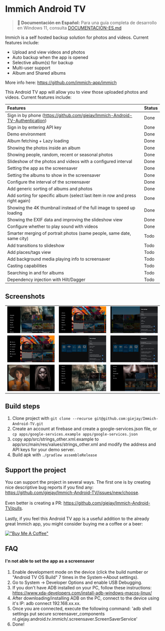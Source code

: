 # Immich Android TV

> **📖 Documentación en Español:** Para una guía completa de desarrollo en Windows 11, consulta [DOCUMENTACION-ES.md](./DOCUMENTACION-ES.md)

Immich is a self hosted backup solution for photos and videos. Current features include:

- Upload and view videos and photos
- Auto backup when the app is opened
- Selective album(s) for backup
- Multi-user support
- Album and Shared albums

More info here: https://github.com/immich-app/immich

This Android TV app will allow you to view those uploaded photos and videos. Current features
include:

| Features                                                                       | Status |
|:-------------------------------------------------------------------------------|--------|
| Sign in by phone (https://github.com/giejay/Immich-Android-TV-Authentication)  | Done   |
| Sign in by entering API key                                                    | Done   |
| Demo environment                                                               | Done   |
| Album fetching + Lazy loading                                                  | Done   |
| Showing the photos inside an album                                             | Done   |
| Showing people, random, recent or seasonal photos                              | Done   |
| Slideshow of the photos and videos with a configured interval                  | Done   |
| Setting the app as the screensaver                                             | Done   |
| Setting the albums to show in the screensaver                                  | Done   |
| Configure the interval of the screensaver                                      | Done   |
| Add generic sorting of albums and photos                                       | Done   |
| Add sorting for specific album (select last item in row and press right again) | Done   |
| Showing the 4K thumbnail instead of the full image to speed up loading         | Done   |
| Showing the EXIF data and improving the slideshow view                         | Done   |
| Configure whether to play sound with videos                                    | Done   |
| Smarter merging of portrait photos (same people, same date, same city)         | Todo   |
| Add transitions to slideshow                                                   | Todo   |
| Add places/tags view                                                           | Todo   |
| Add background media playing info to screensaver                               | Todo   |
| Casting capabilities                                                           | Todo   |
| Searching in and for albums                                                    | Todo   |
| Dependency injection with Hilt/Dagger                                          | Todo   |

## Screenshots

|                                                                                    |                                                                      |                                                                                    |
|:----------------------------------------------------------------------------------:|:--------------------------------------------------------------------:|:----------------------------------------------------------------------------------:|
|        ![Alt text](/screenshots/homescreen-1.png?raw=true "Album overview")        |      ![Alt text](/screenshots/photos.png?raw=true "All photos")      |      ![Alt text](/screenshots/sorting-options.png?raw=true "Sorting options")      |
|         ![Alt text](/screenshots/home-edit.png?raw=true "Edit homescreen")         | ![Alt text](/screenshots/settings-view.png?raw=true "View settings") | ![Alt text](/screenshots/settings-screensaver.png?raw=true "Screensaver settings") |
| ![Alt text](/screenshots/screensaver-portrait.png?raw=true "Screensaver portrait") |        ![Alt text](/screenshots/people.png?raw=true "People")        |             ![Alt text](/screenshots/seasonl.png?raw=true "Seasonal")              |

## Build steps

1. Clone project with `git clone --recurse git@github.com:giejay/Immich-Android-TV.git`
2. Create an account at firebase and create a google-services.json file, or
   `cp apps/google-services.example apps/google-services.json`
3. copy app/src/strings_other.xml.example to app/src/main/res/values/strings_other.xml and modify
   the address and API keys for your demo server.
4. Build apk with `./gradlew assembleRelease`

## Support the project

You can support the project in several ways. The first one is by creating nice descriptive bug
reports if you find any: https://github.com/giejay/Immich-Android-TV/issues/new/choose.
<br><br>Even better is creating a PR: https://github.com/giejay/Immich-Android-TV/pulls.
<br><br>
Lastly, if you feel this Android TV app is a useful addition to the already great Immich app, you
might consider buying me a coffee or a beer:

[!["Buy Me A Coffee"](https://www.buymeacoffee.com/assets/img/custom_images/orange_img.png)](https://www.buymeacoffee.com/giejay)

## FAQ

#### I'n not able to set the app as a screensaver

1. Enable development mode on the device (click the build number or "Android TV OS Build" 7 times in
   the System->About settings).
2. Go to System -> Developer Options and enable USB Debugging.
3. If you don't have ADB installed on your PC, follow these
   instructions: https://www.xda-developers.com/install-adb-windows-macos-linux/
4. After downloading/installing ADB on the PC, connect to the device using it's IP: adb connect
   192.168.xx.xx.
5. Once you are connected, execute the following command: 'adb shell settings put secure
   screensaver_components nl.giejay.android.tv.immich/.screensaver.ScreenSaverService'
6. Done!

